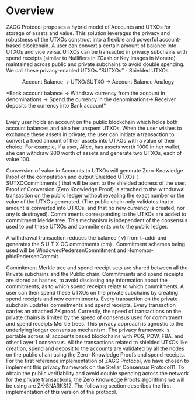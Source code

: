 Overview
========
ZAGG Protocol proposes a hybrid model of Accounts and UTXOs for storage of assets and value. This solution leverages the privacy and robustness of the UTXOs construct into a flexible and powerful account-based blockchain. A user can convert a certain amount of balance into UTXOs and vice versa. UTXOs can be transacted in privacy subchains with spend receipts (similar to Nullifiers in ZCash or Key Images in Monero) maintained across public and private subchains to avoid double spending. We call these privacy-enabled UTXOs “SUTXOs” - Shielded UTXOs.

<p style="text-align: center;"> Account Balance → UTXO/SUTXO → Account Balance Analogy <br /> </p>
*Bank account balance → Withdraw currency from the account in denominations → Spend the currency in the denominations→ Receiver deposits the currency into Bank account* <br /> </p>

<Image>

Every user holds an account on the public blockchain which holds both account balances and also her unspent UTXOs. When the user wishes to exchange these assets in private, the user can initiate a transaction to convert a fixed amount of their assets into UTXOs with a value of their choice. For example, if a user, Alice, has assets worth 1000 in her wallet, she can withdraw 200 worth of assets and generate two UTXOs, each of value 100.

Conversion of value in Accounts to UTXOs will generate Zero-Knowledge Proof of the computation and output Shielded UTXOs ( SUTXOCommitments ) that will be sent to the shielded address of the user. Proof of Conversion (Zero Knowledge Proof) is attached to the withdrawal transaction on the public ledger without revealing the exact number or the value of the UTXOs generated. (The public chain only validates that x amount is converted into UTXOs, and that no new currency is created, nor any is destroyed). Commitments corresponding to the UTXOs are added to commitment Merkle tree. This mechanism is independent of the consensus used to put these UTXOs and commitments on to the public ledger.

A withdrawal transaction reduces the balance ( v) from t−addr and generates the S U T X OC ommitments (cm) . Commitment schemes being used will be WindowedPedersenCommitment and Homomor-phicPedersenCommit. 

Commitment Merkle tree and spend receipt sets are shared between all the Private subchains and the Public chain. Commitments and spend receipts are stored as hashes, to avoid disclosing any information about the commitments, as to which spend receipts relate to which commitments.
A user can then spend these UTXOs on the private subchains by creating spend receipts and new commitments. Every transaction on the private subchain updates commitments and spend receipts. Every transaction carries an attached ZK proof. Currently, the speed of transactions on the private chains is limited by the speed of consensus used for commitment and spend receipts Merkle trees.
This privacy approach is agnostic to the underlying ledger consensus mechanism. The privacy framework is portable across all accounts based blockchains with POS, POW, FBA, and other Layer 1 consensus. All the transactions related to shielded UTXOs like creation, spend and deposit to the accounts are validated by all the nodes on the public chain using the Zero- Knowledge Proofs and spend receipts.
For the first reference implementation of ZAGG Protocol, we have chosen to implement this privacy framework on the Stellar Consensus Protocol11. To obtain the public verifiability and avoid double spending across the network for the private transactions, the Zero Knowledge Proofs algorithms we will be using are ZK-SNARKS12. The following section describes the first implementation of this version of the protocol.



